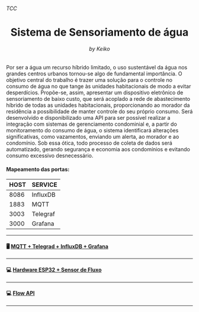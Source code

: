 <h6>TCC</h6>
<h1 align="center"> Sistema de Sensoriamento de água </h1>
<h6 align="center">by Keiko</h6>

Por ser a água um recurso híbrido limitado, o uso sustentável da água nos grandes centros urbanos tornou-se algo de fundamental importância. O objetivo central do trabalho é trazer uma solução para o controle no consumo de água no que tange às unidades habitacionais de modo a evitar desperdícios. Propõe-se, assim, apresentar um dispositivo eletrônico de sensoriamento de baixo custo, que será acoplado a rede de abastecimento híbrido de todas as unidades habitacionais, proporcionando ao morador da residência a possibilidade de manter controle do seu próprio consumo. Será desenvolvido e disponibilizado uma API para ser possível realizar a integração com sistemas de gerenciamento condominial e, a partir do monitoramento do consumo de água, o sistema identificará alterações significativas, como vazamentos, enviando um alerta, ao morador e ao condomínio. Sob essa ótica, todo processo de coleta de dados será automatizado, gerando segurança e economia aos condomínios e evitando consumo excessivo desnecessário.

<h4>Mapeamento das portas:</h4>

|HOST           |SERVICE        |
|---------------|---------------|
|8086           |InfluxDB       |
|1883           |MQTT           |
|3003           |Telegraf       |
|3000           |Grafana        |

----------

#### 	:desktop_computer: [MQTT + Telegrad + InfluxDB + Grafana](https://github.com/keikomori/flow-sys) 

----------

#### 	:computer: [Hardware ESP32 + Sensor de Fluxo](https://github.com/keikomori/flow-sys)

----------

#### 	:computer: [Flow API](https://github.com/keikomori/flow-sys)

----------
